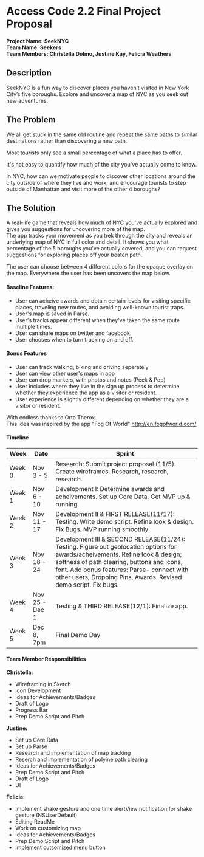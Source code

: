 # Access Code 2.2 Final Project Proposal

**Project Name: SeekNYC**  
**Team Name: Seekers**  
**Team Members: Christella Dolmo, Justine Kay, Felicia Weathers**  

## Description  

SeekNYC is a fun way to discover places you haven’t visited in New York City’s five boroughs. Explore and uncover a map of NYC as you seek out new adventures.  

## The Problem

We all get stuck in the same old routine and repeat the same paths to similar destinations rather than discovering a new path.  

Most tourists only see a small percentage of what a place has to offer.

It's not easy to quantify how much of the city you've actually come to know.

In NYC, how can we motivate people to discover other locations around the city outside of where they live and work, and encourage tourists to step outside of Manhattan and visit more of the other 4 boroughs?

## The Solution

A real-life game that reveals how much of NYC you've actually explored and gives you suggestions for uncovering more of the map.  
The app tracks your movement as you trek through the city and reveals an underlying map of NYC in full color and detail. It shows you what percentage of the 5 boroughs you've actually covered, and you can request suggestions for exploring places off your beaten path. 

The user can choose between 4 different colors for the opaque overlay on the map.  Everywhere the user has been uncovers the map below.

#### Baseline Features:
* User can acheive awards and obtain certain levels for visiting specific places, traveling new routes, and avoiding well-known tourist traps.
* User's map is saved in Parse.
* User's tracks appear different when they've taken the same route multiple times.
* User can share maps on twitter and facebook.
* User chooses when to turn tracking on and off.

#### Bonus Features
* User can track walking, biking and driving seperately
* User can view other user's maps in app
* User can drop markers, with photos and notes (Peek & Pop)
* User includes where they live in the sign up process to determine whether they experience the app as a visitor or resident. 
* User experience is slightly different depending on whether they are a visitor or resident.

With endless thanks to Orta Therox.  
This idea was inspired by the app "Fog Of World"
http://en.fogofworld.com/

#### Timeline
| Week | Date | Sprint |
|----|----|---|
| Week 0 | Nov 3 - 5 | Research: Submit project proposal (11/5). Create wireframes. Research, research, research. |
| Week 1 | Nov 6 - 10 | Development I: Determine awards and acheivements. Set up Core Data. Get MVP up & running.|
| Week 2 | Nov 11 - 17 | Development II & FIRST RELEASE(11/17): Testing. Write demo script. Refine look & design. Fix Bugs. MVP running smoothly. |
| Week 3 | Nov 18 - 24 | Development III & SECOND RELEASE(11/24): Testing. Figure out geolocation options for awards/acheivements.  Refine look & design; softness of path clearing, buttons and icons, font. Add bonus features: Parse- connect with other users, Dropping Pins, Awards. Revised demo script. Fix bugs. |
| Week 4 | Nov 25 - Dec 1 | Testing & THIRD RELEASE(12/1): Finalize app. |
| Week 5 | Dec 8, 7pm | Final Demo Day |

#### Team Member Responsibilities

**Christella:**

- Wireframing in Sketch
- Icon Development
- Ideas for Achievements/Badges
- Draft of Logo
- Progress Bar
- Prep Demo Script and Pitch

**Justine:**

- Set up Core Data
- Set up Parse
- Research and implementation of map tracking
- Reserch and implementation of polyine path clearing
- Ideas for Achievements/Badges
- Prep Demo Script and Pitch
- Draft of Logo
- UI

**Felicia:**

- Implement shake gesture and one time alertView notification for shake gesture (NSUserDefault)
- Editing ReadMe
- Work on customizing map
- Ideas for Achievements/Badges
- Prep Demo Script and Pitch
- Implement cutsomized menu button



